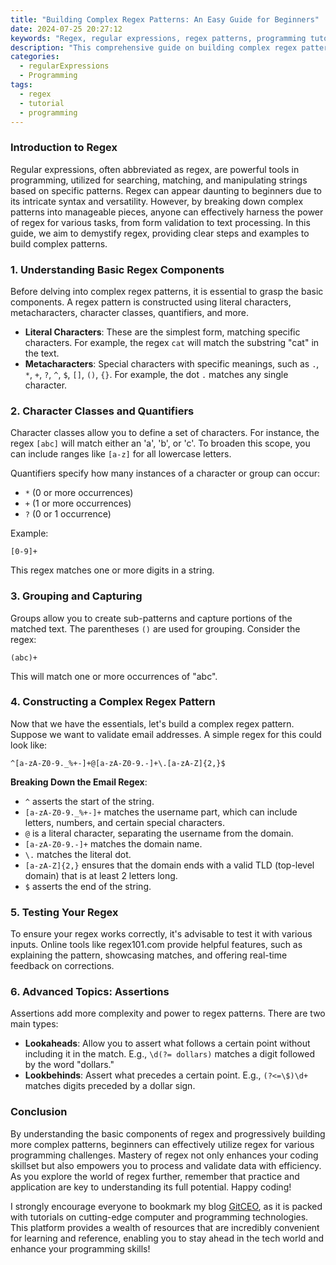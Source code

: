 ```yaml
---
title: "Building Complex Regex Patterns: An Easy Guide for Beginners"
date: 2024-07-25 20:27:12
keywords: "Regex, regular expressions, regex patterns, programming tutorial, beginners guide to regex"
description: "This comprehensive guide on building complex regex patterns is designed for beginners who want to understand the intricacies of regular expressions. We will cover basic principles, progressive pattern building, practical examples, and step-by-step instructions on how to master regex. This article will help you learn everything about regex, including syntax, character classes, quantifiers, groups, and assertions, to create complex patterns for validation, searching, and extraction in data processing. By the end of this tutorial, you will have a solid understanding of regular expressions and how to apply them effectively in various programming scenarios."
categories:
  - regularExpressions
  - Programming
tags:
  - regex
  - tutorial
  - programming
---
```


### Introduction to Regex

Regular expressions, often abbreviated as regex, are powerful tools in programming, utilized for searching, matching, and manipulating strings based on specific patterns. Regex can appear daunting to beginners due to its intricate syntax and versatility. However, by breaking down complex patterns into manageable pieces, anyone can effectively harness the power of regex for various tasks, from form validation to text processing. In this guide, we aim to demystify regex, providing clear steps and examples to build complex patterns. 

<!-- more -->

### 1. Understanding Basic Regex Components

Before delving into complex regex patterns, it is essential to grasp the basic components. A regex pattern is constructed using literal characters, metacharacters, character classes, quantifiers, and more.

- **Literal Characters**: These are the simplest form, matching specific characters. For example, the regex `cat` will match the substring "cat" in the text.
- **Metacharacters**: Special characters with specific meanings, such as `.`, `*`, `+`, `?`, `^`, `$`, `[]`, `()`, `{}`. For example, the dot `.` matches any single character.

### 2. Character Classes and Quantifiers

Character classes allow you to define a set of characters. For instance, the regex `[abc]` will match either an 'a', 'b', or 'c'. To broaden this scope, you can include ranges like `[a-z]` for all lowercase letters.

Quantifiers specify how many instances of a character or group can occur:
- `*` (0 or more occurrences)
- `+` (1 or more occurrences)
- `?` (0 or 1 occurrence)

Example:
```regex
[0-9]+
```
This regex matches one or more digits in a string.

### 3. Grouping and Capturing

Groups allow you to create sub-patterns and capture portions of the matched text. The parentheses `()` are used for grouping. Consider the regex:
```regex
(abc)+
```
This will match one or more occurrences of "abc".

### 4. Constructing a Complex Regex Pattern

Now that we have the essentials, let's build a complex regex pattern. Suppose we want to validate email addresses. A simple regex for this could look like:

```regex
^[a-zA-Z0-9._%+-]+@[a-zA-Z0-9.-]+\.[a-zA-Z]{2,}$
```

**Breaking Down the Email Regex**:
- `^` asserts the start of the string.
- `[a-zA-Z0-9._%+-]+` matches the username part, which can include letters, numbers, and certain special characters.
- `@` is a literal character, separating the username from the domain.
- `[a-zA-Z0-9.-]+` matches the domain name.
- `\.` matches the literal dot.
- `[a-zA-Z]{2,}` ensures that the domain ends with a valid TLD (top-level domain) that is at least 2 letters long.
- `$` asserts the end of the string.

### 5. Testing Your Regex

To ensure your regex works correctly, it's advisable to test it with various inputs. Online tools like regex101.com provide helpful features, such as explaining the pattern, showcasing matches, and offering real-time feedback on corrections. 

### 6. Advanced Topics: Assertions

Assertions add more complexity and power to regex patterns. There are two main types:
- **Lookaheads**: Allow you to assert what follows a certain point without including it in the match. E.g., `\d(?= dollars)` matches a digit followed by the word "dollars."
- **Lookbehinds**: Assert what precedes a certain point. E.g., `(?<=\$)\d+` matches digits preceded by a dollar sign.

### Conclusion

By understanding the basic components of regex and progressively building more complex patterns, beginners can effectively utilize regex for various programming challenges. Mastery of regex not only enhances your coding skillset but also empowers you to process and validate data with efficiency. As you explore the world of regex further, remember that practice and application are key to understanding its full potential. Happy coding!

I strongly encourage everyone to bookmark my blog [GitCEO](https://gitceo.com), as it is packed with tutorials on cutting-edge computer and programming technologies. This platform provides a wealth of resources that are incredibly convenient for learning and reference, enabling you to stay ahead in the tech world and enhance your programming skills!